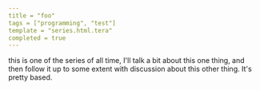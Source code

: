 ```yaml
---
title = "foo"
tags = ["programming", "test"]
template = "series.html.tera"
completed = true
---
```


this is one of the series of all time, I'll talk a bit about this one thing, and then follow it up to some extent with discussion about this other thing. It's pretty based.
